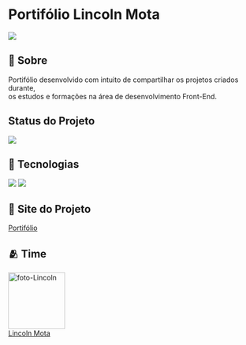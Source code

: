 <h1> Portifólio Lincoln Mota </h1>

<img src="https://img.shields.io/github/license/LincolnMota07/portifolio-lincoln">

<h2> 📜 Sobre</h2>
<p>Portifólio desenvolvido com intuito de compartilhar os projetos criados durante, <br> os estudos e formações na área de desenvolvimento Front-End.</p>

## Status do Projeto
<img src="https://img.shields.io/badge/STATUS-EM_DESENVOLVIMENTO-green">


## 🚀 Tecnologias
<div>
  <img src="https://img.shields.io/badge/HTML-239120?style=for-the-badge&logo=html5&logoColor=white">
  <img src="https://img.shields.io/badge/CSS-239120?&style=for-the-badge&logo=css3&logoColor=white">
</div>

## 🔗 Site do Projeto
<a href="https://portifolio-lincoln.vercel.app" target="_blank">Portifólio</a>


## 🫂 Time
<img src="https://avatars.githubusercontent.com/u/116844681?v=4" alt="foto-Lincoln" width=115><br><a href="https://github.com/LincolnMota07" target="_blank">Lincoln Mota</a>
